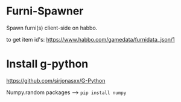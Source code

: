 # Furni-Spawner
Spawn furni(s) client-side on habbo.

to get item id's:
https://www.habbo.com/gamedata/furnidata_json/1


# Install g-python
https://github.com/sirjonasxx/G-Python


Numpy.random packages --> `pip install numpy`
